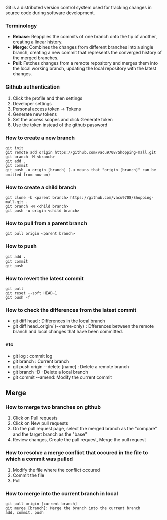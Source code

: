 Git is a distributed version control system used for tracking changes in source code during software development.

### Terminology
- **Rebase**: Reapplies the commits of one branch onto the tip of another, creating a linear history.
- **Merge**: Combines the changes from different branches into a single branch, creating a new commit that represents the converged history of the merged branches.
- **Pull**: Fetches changes from a remote repository and merges them into the local working branch, updating the local repository with the latest changes.

### Github authentication
1. Click the profile and then settings
2. Developer settings
3. Personal access token -> Tokens
4. Generate new tokens
5. Set the access scopes and click Generate token
6. Use the token instead of the github password

### How to create a new branch
~~~
git init
git remote add origin https://github.com/vacu9708/Shopping-mall.git
git branch -M <branch>
git add .
git commit
git push -u origin [branch] (-u means that "origin [branch]" can be omitted from now on)
~~~

### How to create a child branch
~~~
git clone -b <parent branch> https://github.com/vacu9708/Shopping-mall.git .
git branch -M <child branch>
git push -u origin <child branch>
~~~
### How to pull from a parent branch
~~~
git pull origin <parent branch>
~~~
### How to push
~~~
git add .
git commit
git push
~~~
### How to revert the latest commit
~~~
git pull
git reset --soft HEAD~1
git push -f
~~~
### How to check the differences from the latest commit
- git diff head : Differences in the local branch
- git diff head..origin/<branch> (--name-only) : Dfferences between the remote branch and local changes that have been committed.
### etc
- git log : commit log
- git branch : Current branch
- git push origin --delete [name] : Delete a remote branch
- git branch -D : Delete a local branch
- git commit --amend: Modify the current commit

## Merge
### How to merge two branches on github
1. Click on Pull requests
2. Click on New pull requests
3. On the pull request page, select the merged branch as the "compare" and the target branch as the "base"
4. Review changes, Create the pull request, Merge the pull request
### How to resolve a merge conflict that occured in the file to which a commit was pulled
1. Modify the file where the conflict occured
2. Commit the file
3. Pull
### How to merge into the current branch in local
~~~
git pull origin [current branch]
git merge [branch]: Merge the branch into the current branch
add, commit, push
~~~
